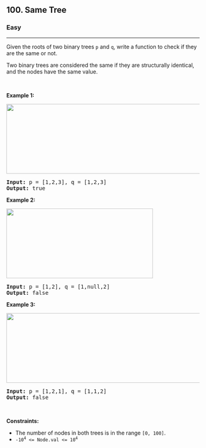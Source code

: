 <h2>100. Same Tree</h2><h3>Easy</h3><hr><div style="user-select: auto;"><p style="user-select: auto;">Given the roots of two binary trees <code style="user-select: auto;">p</code> and <code style="user-select: auto;">q</code>, write a function to check if they are the same or not.</p>

<p style="user-select: auto;">Two binary trees are considered the same if they are structurally identical, and the nodes have the same value.</p>

<p style="user-select: auto;">&nbsp;</p>
<p style="user-select: auto;"><strong style="user-select: auto;">Example 1:</strong></p>
<img alt="" src="https://assets.leetcode.com/uploads/2020/12/20/ex1.jpg" style="width: 622px; height: 182px; user-select: auto;">
<pre style="user-select: auto;"><strong style="user-select: auto;">Input:</strong> p = [1,2,3], q = [1,2,3]
<strong style="user-select: auto;">Output:</strong> true
</pre>

<p style="user-select: auto;"><strong style="user-select: auto;">Example 2:</strong></p>
<img alt="" src="https://assets.leetcode.com/uploads/2020/12/20/ex2.jpg" style="width: 382px; height: 182px; user-select: auto;">
<pre style="user-select: auto;"><strong style="user-select: auto;">Input:</strong> p = [1,2], q = [1,null,2]
<strong style="user-select: auto;">Output:</strong> false
</pre>

<p style="user-select: auto;"><strong style="user-select: auto;">Example 3:</strong></p>
<img alt="" src="https://assets.leetcode.com/uploads/2020/12/20/ex3.jpg" style="width: 622px; height: 182px; user-select: auto;">
<pre style="user-select: auto;"><strong style="user-select: auto;">Input:</strong> p = [1,2,1], q = [1,1,2]
<strong style="user-select: auto;">Output:</strong> false
</pre>

<p style="user-select: auto;">&nbsp;</p>
<p style="user-select: auto;"><strong style="user-select: auto;">Constraints:</strong></p>

<ul style="user-select: auto;">
	<li style="user-select: auto;">The number of nodes in both trees is in the range <code style="user-select: auto;">[0, 100]</code>.</li>
	<li style="user-select: auto;"><code style="user-select: auto;">-10<sup style="user-select: auto;">4</sup> &lt;= Node.val &lt;= 10<sup style="user-select: auto;">4</sup></code></li>
</ul>
</div>